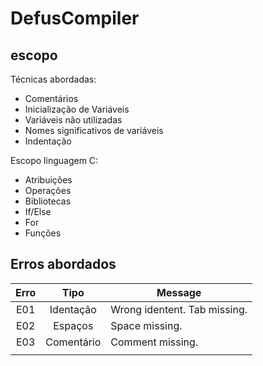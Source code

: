 # DefusCompiler

## escopo
Técnicas abordadas:
- Comentários
- Inicialização de Variáveis
- Variáveis não utilizadas
- Nomes significativos de variáveis
- Indentação

Escopo linguagem C:
- Atribuições
- Operações
- Bibliotecas
- If/Else
- For
- Funções

## Erros abordados

| Erro 	| Tipo 		| Message 								|
|:----:	|:----:		| ----------------------------			|
|E01   	| Identação	| Wrong identent. Tab missing.      	|
|E02    | Espaços	| Space missing.        				|
|E03    | Comentário| Comment missing.        				|
|	    |      		|         								|